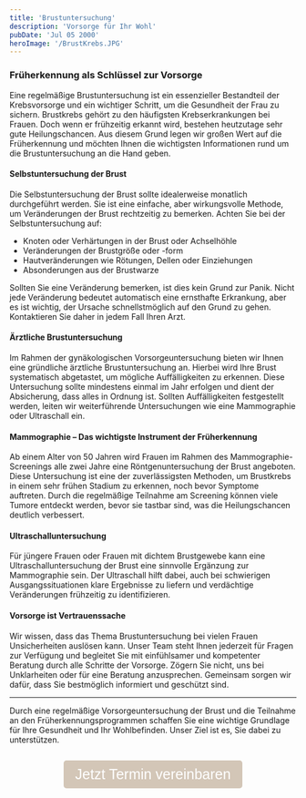 ```yaml
---
title: 'Brustuntersuchung'
description: 'Vorsorge für Ihr Wohl'
pubDate: 'Jul 05 2000'
heroImage: '/BrustKrebs.JPG'
---
```

### Früherkennung als Schlüssel zur Vorsorge

Eine regelmäßige Brustuntersuchung ist ein essenzieller Bestandteil der Krebsvorsorge und ein wichtiger Schritt, um die Gesundheit der Frau zu sichern. Brustkrebs gehört zu den häufigsten Krebserkrankungen bei Frauen. Doch wenn er frühzeitig erkannt wird, bestehen heutzutage sehr gute Heilungschancen. Aus diesem Grund legen wir großen Wert auf die Früherkennung und möchten Ihnen die wichtigsten Informationen rund um die Brustuntersuchung an die Hand geben.

#### Selbstuntersuchung der Brust

Die Selbstuntersuchung der Brust sollte idealerweise monatlich durchgeführt werden. Sie ist eine einfache, aber wirkungsvolle Methode, um Veränderungen der Brust rechtzeitig zu bemerken. Achten Sie bei der Selbstuntersuchung auf:
- Knoten oder Verhärtungen in der Brust oder Achselhöhle
- Veränderungen der Brustgröße oder -form
- Hautveränderungen wie Rötungen, Dellen oder Einziehungen
- Absonderungen aus der Brustwarze

Sollten Sie eine Veränderung bemerken, ist dies kein Grund zur Panik. Nicht jede Veränderung bedeutet automatisch eine ernsthafte Erkrankung, aber es ist wichtig, der Ursache schnellstmöglich auf den Grund zu gehen. Kontaktieren Sie daher in jedem Fall Ihren Arzt.

#### Ärztliche Brustuntersuchung

Im Rahmen der gynäkologischen Vorsorgeuntersuchung bieten wir Ihnen eine gründliche ärztliche Brustuntersuchung an. Hierbei wird Ihre Brust systematisch abgetastet, um mögliche Auffälligkeiten zu erkennen. Diese Untersuchung sollte mindestens einmal im Jahr erfolgen und dient der Absicherung, dass alles in Ordnung ist. Sollten Auffälligkeiten festgestellt werden, leiten wir weiterführende Untersuchungen wie eine Mammographie oder Ultraschall ein.

#### Mammographie – Das wichtigste Instrument der Früherkennung

Ab einem Alter von 50 Jahren wird Frauen im Rahmen des Mammographie-Screenings alle zwei Jahre eine Röntgenuntersuchung der Brust angeboten. Diese Untersuchung ist eine der zuverlässigsten Methoden, um Brustkrebs in einem sehr frühen Stadium zu erkennen, noch bevor Symptome auftreten. Durch die regelmäßige Teilnahme am Screening können viele Tumore entdeckt werden, bevor sie tastbar sind, was die Heilungschancen deutlich verbessert.

#### Ultraschalluntersuchung

Für jüngere Frauen oder Frauen mit dichtem Brustgewebe kann eine Ultraschalluntersuchung der Brust eine sinnvolle Ergänzung zur Mammographie sein. Der Ultraschall hilft dabei, auch bei schwierigen Ausgangssituationen klare Ergebnisse zu liefern und verdächtige Veränderungen frühzeitig zu identifizieren.

#### Vorsorge ist Vertrauenssache

Wir wissen, dass das Thema Brustuntersuchung bei vielen Frauen Unsicherheiten auslösen kann. Unser Team steht Ihnen jederzeit für Fragen zur Verfügung und begleitet Sie mit einfühlsamer und kompetenter Beratung durch alle Schritte der Vorsorge. Zögern Sie nicht, uns bei Unklarheiten oder für eine Beratung anzusprechen. Gemeinsam sorgen wir dafür, dass Sie bestmöglich informiert und geschützt sind.

---

Durch eine regelmäßige Vorsorgeuntersuchung der Brust und die Teilnahme an den Früherkennungsprogrammen schaffen Sie eine wichtige Grundlage für Ihre Gesundheit und Ihr Wohlbefinden. Unser Ziel ist es, Sie dabei zu unterstützen.

<div style="display: flex; justify-content: center; align-items: center; flex-direction: column">
  <p>
    <a href="/termine">
      <button style="font-size: 25px; padding: 10px 20px; background-color: #d3c6b7; color: white; border: none; border-radius: 5px; cursor: pointer;">
        Jetzt Termin vereinbaren
      </button>
    </a>
  </p>
</div>